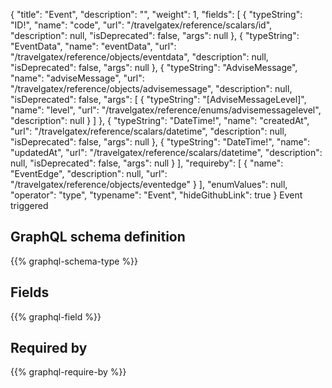 {
  "title": "Event",
  "description": "",
  "weight": 1,
  "fields": [
    {
      "typeString": "ID!",
      "name": "code",
      "url": "/travelgatex/reference/scalars/id",
      "description": null,
      "isDeprecated": false,
      "args": null
    },
    {
      "typeString": "EventData",
      "name": "eventData",
      "url": "/travelgatex/reference/objects/eventdata",
      "description": null,
      "isDeprecated": false,
      "args": null
    },
    {
      "typeString": "AdviseMessage",
      "name": "adviseMessage",
      "url": "/travelgatex/reference/objects/advisemessage",
      "description": null,
      "isDeprecated": false,
      "args": [
        {
          "typeString": "[AdviseMessageLevel]",
          "name": "level",
          "url": "/travelgatex/reference/enums/advisemessagelevel",
          "description": null
        }
      ]
    },
    {
      "typeString": "DateTime!",
      "name": "createdAt",
      "url": "/travelgatex/reference/scalars/datetime",
      "description": null,
      "isDeprecated": false,
      "args": null
    },
    {
      "typeString": "DateTime!",
      "name": "updatedAt",
      "url": "/travelgatex/reference/scalars/datetime",
      "description": null,
      "isDeprecated": false,
      "args": null
    }
  ],
  "requireby": [
    {
      "name": "EventEdge",
      "description": null,
      "url": "/travelgatex/reference/objects/eventedge"
    }
  ],
  "enumValues": null,
  "operator": "type",
  "typename": "Event",
  "hideGithubLink": true
}
Event triggered
## GraphQL schema definition

{{% graphql-schema-type %}}

## Fields

{{% graphql-field %}}

## Required by

{{% graphql-require-by %}}
